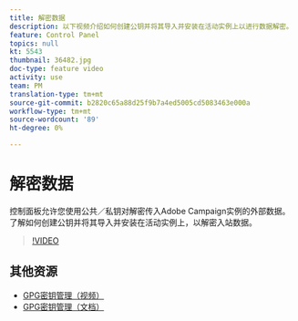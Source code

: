 ```yaml
---
title: 解密数据
description: 以下视频介绍如何创建公钥并将其导入并安装在活动实例上以进行数据解密。
feature: Control Panel
topics: null
kt: 5543
thumbnail: 36482.jpg
doc-type: feature video
activity: use
team: PM
translation-type: tm+mt
source-git-commit: b2820c65a88d25f9b7a4ed5005cd5083463e000a
workflow-type: tm+mt
source-wordcount: '89'
ht-degree: 0%

---
```



# 解密数据

控制面板允许您使用公共／私钥对解密传入Adobe Campaign实例的外部数据。
了解如何创建公钥并将其导入并安装在活动实例上，以解密入站数据。

>[!VIDEO](https://video.tv.adobe.com/v/36482?quality=12)

## 其他资源

* [GPG密钥管理（视频）](./gpg-key-management-overview.md)
* [GPG密钥管理（文档）](https://docs.adobe.com/content/help/en/control-panel/using/instances-settings/gpg-keys-management.html)
